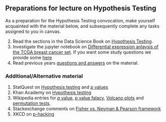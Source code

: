 ## Preparations for lecture on Hypothesis Testing

As a preparation for the Hypothesis Testing convocation, make yourself acquainted with the material below, and subsequently complete any tasks assigned to you in canvas.


2. Read the sections in the Data Science Book on [Hypothesis Testing](https://www.kaell.se/dsbook/statistics/significance.html).
3. Investigate the jupyter notebook on [Differential expression anlaysis of the TCGA breast cancer set](../nb/testing/). If you want some study questions we provide some [here](../nb/testing/questions.md)  
4. Read previous years [questions and answers](../qa/testing) on the material. 


### Additional/Alternative material

1. StatQuest on [Hypothesis testing](https://www.youtube.com/watch?v=0oc49DyA3hU) and [*p* values](https://www.youtube.com/watch?v=vemZtEM63GY)
2. Khan Academy on [Hypothesis testing](https://www.khanacademy.org/math/statistics-probability/significance-tests-one-sample/more-significance-testing-videos/v/hypothesis-testing-and-p-values)
4. Wikipedia entries for [*p* value](https://en.wikipedia.org/wiki/P-value), [*p* value falacy](https://en.wikipedia.org/wiki/Misuse_of_p-values), [Volcano plots](https://en.wikipedia.org/wiki/Volcano_plot_(statistics)) and [permutation tests](https://en.wikipedia.org/wiki/Permutation_test).
3. Stackexchange comments on [Fisher vs. Neyman & Pearson framework](https://stats.stackexchange.com/questions/23142/when-to-use-fisher-and-neyman-pearson-framework)
4. XKCD on [p-hacking](https://www.explainxkcd.com/wiki/index.php/882:_Significant)
